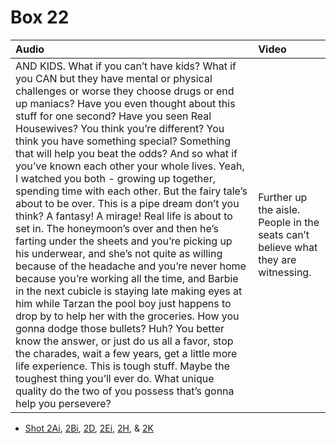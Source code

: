# Box 22

| Audio | Video |
|:---|:---|
| AND KIDS. What if you can’t have kids? What if you CAN but they have mental or physical challenges or worse they choose drugs or end up maniacs? Have you even thought about this stuff for one second? Have you seen Real Housewives? You think you’re different? You think you have something special? Something that will help you beat the odds? And so what if you’ve known each other your whole lives. Yeah, I watched you both - growing up together, spending time with each other. But the fairy tale’s about to be over. This is a pipe dream don’t you think? A fantasy! A mirage! Real life is about to set in. The honeymoon’s over and then he’s farting under the sheets and you’re picking up his underwear, and she’s not quite as willing because of the headache and you’re never home because you’re working all the time, and Barbie in the next cubicle is staying late making eyes at him while Tarzan the pool boy just happens to drop by to help her with the groceries. How you gonna dodge those bullets? Huh? You better know the answer, or just do us all a favor, stop the charades, wait a few years, get a little more life experience. This is tough stuff. Maybe the toughest thing you’ll ever do. What unique quality do the two of you possess that’s gonna help you persevere? | Further up the aisle. People in the seats can’t believe what they are witnessing. |

* [Shot 2Ai](2Ai.md), [2Bi](2Bi.md), [2D](2D.md), [2Ei](2Ei.md), [2H](2H.md), & [2K](2K.md)